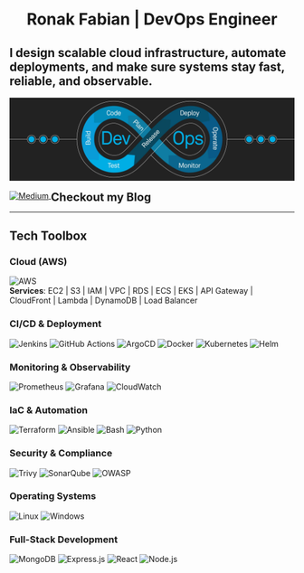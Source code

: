 # <p align="center"> Ronak Fabian | DevOps Engineer </p>

## I design scalable cloud infrastructure, automate deployments, and make sure systems stay fast, reliable, and observable.  
![IMG](https://github.com/RonakFabian/ronakfabian/blob/main/devops.png)

<p>
  <a href="https://medium.com/@ronakmanfabian">
    <img src="https://upload.wikimedia.org/wikipedia/commons/e/ec/Medium_logo_Monogram.svg" alt="Medium" width="28" style="vertical-align: middle;"/>
  </a>
  <span style="font-size: 20px; vertical-align: top;"><b> Checkout my Blog</b></span>
</p>




---

##  Tech Toolbox  

###  Cloud (AWS)  

![AWS](https://img.shields.io/badge/AWS-232F3E?style=for-the-badge&logo=amazon-aws&logoColor=white) 
<br/>
**Services**: EC2 | S3 | IAM | VPC | RDS | ECS | EKS | API Gateway | CloudFront | Lambda | DynamoDB | Load Balancer  

###  CI/CD & Deployment  

![Jenkins](https://img.shields.io/badge/Jenkins-D24939?style=for-the-badge&logo=jenkins&logoColor=white) ![GitHub Actions](https://img.shields.io/badge/GitHub_Actions-2088FF?style=for-the-badge&logo=github-actions&logoColor=white) ![ArgoCD](https://img.shields.io/badge/ArgoCD-FB6E00?style=for-the-badge&logo=argo&logoColor=white)  ![Docker](https://img.shields.io/badge/Docker-2496ED?style=for-the-badge&logo=docker&logoColor=white)  ![Kubernetes](https://img.shields.io/badge/Kubernetes-326CE5?style=for-the-badge&logo=kubernetes&logoColor=white)  ![Helm](https://img.shields.io/badge/Helm-0F1689?style=for-the-badge&logo=helm&logoColor=white)

###  Monitoring & Observability  
![Prometheus](https://img.shields.io/badge/Prometheus-E6522C?style=for-the-badge&logo=prometheus&logoColor=white) ![Grafana](https://img.shields.io/badge/Grafana-F46800?style=for-the-badge&logo=grafana&logoColor=white)  ![CloudWatch](https://img.shields.io/badge/AWS_CloudWatch-FF4F8B?style=for-the-badge&logo=amazon-aws&logoColor=white)  


###  IaC & Automation  
![Terraform](https://img.shields.io/badge/Terraform-7B42BC?style=for-the-badge&logo=terraform&logoColor=white) ![Ansible](https://img.shields.io/badge/Ansible-EE0000?style=for-the-badge&logo=ansible&logoColor=white)  ![Bash](https://img.shields.io/badge/Bash-121011?style=for-the-badge&logo=gnu-bash&logoColor=white) ![Python](https://img.shields.io/badge/Python-3776AB?style=for-the-badge&logo=python&logoColor=white)  



###  Security & Compliance  
![Trivy](https://img.shields.io/badge/Trivy-1904DA?style=for-the-badge&logo=aqua&logoColor=white) ![SonarQube](https://img.shields.io/badge/SonarQube-4E9BCD?style=for-the-badge&logo=sonarqube&logoColor=white) ![OWASP](https://img.shields.io/badge/OWASP-000000?style=for-the-badge&logo=owasp&logoColor=white)  


###  Operating Systems  
![Linux](https://img.shields.io/badge/Linux-FCC624?style=for-the-badge&logo=linux&logoColor=black) ![Windows](https://img.shields.io/badge/Windows-0078D6?style=for-the-badge&logo=windows&logoColor=white)  


###  Full-Stack Development  
![MongoDB](https://img.shields.io/badge/MongoDB-47A248?style=for-the-badge&logo=mongodb&logoColor=white) ![Express.js](https://img.shields.io/badge/Express.js-000000?style=for-the-badge&logo=express&logoColor=white) ![React](https://img.shields.io/badge/React-61DAFB?style=for-the-badge&logo=react&logoColor=black) ![Node.js](https://img.shields.io/badge/Node.js-339933?style=for-the-badge&logo=nodedotjs&logoColor=white)  




